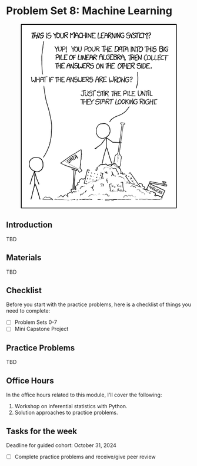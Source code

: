# Problem Set 8: Machine Learning

<div align="center">
    <img src="../images/ml.png" height="500">
</div>

## Introduction

TBD

## Materials

TBD

## Checklist

Before you start with the practice problems, here is a checklist of things you need to complete:
- [ ] Problem Sets 0-7
- [ ] Mini Capstone Project

## Practice Problems

TBD

## Office Hours

In the office hours related to this module, I'll cover the following:
1. Workshop on inferential statistics with Python.
2. Solution approaches to practice problems.

## Tasks for the week

Deadline for guided cohort: October 31, 2024

- [ ] Complete practice problems and receive/give peer review